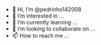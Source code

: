 - 👋 Hi, I’m @pedrinho142008
- 👀 I’m interested in ...
- 🌱 I’m currently learning ...
- 💞️ I’m looking to collaborate on ...
- 📫 How to reach me ...

<!---
ggfohsjsf/ggfohsjsf is a ✨ special ✨ repository because its `README.md` (this file) appears on your GitHub profile.
You can click the Preview link to take a look at your changes.
--->


